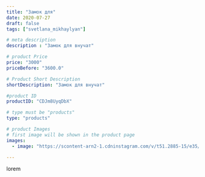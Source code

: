 ```yaml
---
title: "Замок для"
date: 2020-07-27
draft: false
tags: ["svetlana_mikhaylyan"]

# meta description
description : "Замок для внучат"

# product Price
price: "3000"
priceBefore: "3600.0"

# Product Short Description
shortDescription: "Замок для внучат"

#product ID
productID: "CDJm8UyqDbX"

# type must be "products"
type: "products"

# product Images
# first image will be shown in the product page
images:
  - image: "https://scontent-arn2-1.cdninstagram.com/v/t51.2885-15/e35/115930529_292048255413366_7486401218086729670_n.jpg?se=7&tp=1&_nc_ht=scontent-arn2-1.cdninstagram.com&_nc_cat=106&_nc_ohc=zsZM5FHyfLYAX_bq_mZ&oh=778f2f31cd61e70b772314bca57be4b0&oe=60755413&ig_cache_key=MjM2MjU5MDc1MDc5MzI4MzI4Nw%3D%3D.2"

---
```

lorem
